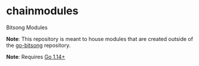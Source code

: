 # chainmodules

Bitsong Modules

**Note**: This repository is meant to house modules that are created outside of the [go-bitsong](https://github.com/bitsongofficial/go-bitsong) repository.

**Note**: Requires [Go 1.14+](https://golang.org/dl/)
